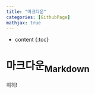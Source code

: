 ```yaml
---
title: "마크다운"
categories: [GithubPage]
mathjax: true
---
```


* content
{:toc}
# 마크다운<sub>Markdown</sub>

히히!